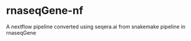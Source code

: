 # rnaseqGene-nf
A nextflow pipeline converted using seqera.ai from snakemake pipeline in rnaseqGene
